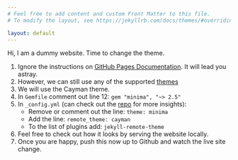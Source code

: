 ```yaml
---
# Feel free to add content and custom Front Matter to this file.
# To modify the layout, see https://jekyllrb.com/docs/themes/#overriding-theme-defaults

layout: default
---
```


Hi, I am a dummy website. Time to change the theme.

1. Ignore the instructions on [GitHub Pages Documentation](https://docs.github.com/en/pages/setting-up-a-github-pages-site-with-jekyll/adding-a-theme-to-your-github-pages-site-using-jekyll). It will lead you astray.
2. However, we can still use any of the supported [themes](https://pages.github.com/themes/)
3. We will use the Cayman theme.
4. In `Gemfile` comment out line 12: `gem "minima", "~> 2.5"`
5. In `_config.yml` (can check out the [repo](https://github.com/jmount1992/dummy-website-2) for more insights):
    - Remove or comment out the line: `theme: minima`
    - Add the line: `remote_theme: cayman`
    - To the list of plugins add: `jekyll-remote-theme`
6. Feel free to check out how it looks by serving the website locally.
7. Once you are happy, push this now up to Github and watch the live site change.